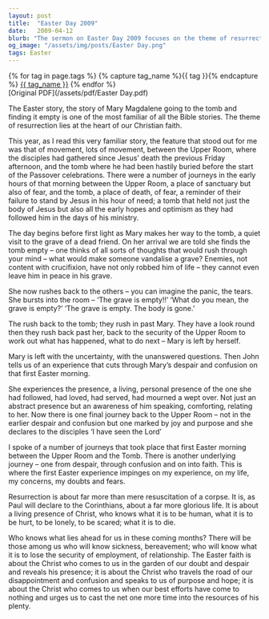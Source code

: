 ```yaml
---
layout: post
title:  "Easter Day 2009"
date:   2009-04-12
blurb: "The sermon on Easter Day 2009 focuses on the theme of resurrection and the movement between the Upper Room and the tomb. It explores the journey from despair, through confusion, to faith. The sermon emphasizes that resurrection is more than just resuscitation; it's about the living presence of Christ, who understands human suffering and offers hope and purpose."
og_image: "/assets/img/posts/Easter Day.png"
tags: Easter
---    
```

<div class="tag-pills">
  {% for tag in page.tags %}
    {% capture tag_name %}{{ tag }}{% endcapture %}
    <a href="{{ site.baseurl }}/tag/{{ tag_name | slugify }}" class="tag-pill">{{ tag_name }}</a>
  {% endfor %}
</div>
[Original PDF](/assets/pdf/Easter Day.pdf)

The Easter story, the story of Mary Magdalene going to the tomb and finding it empty is one of the most familiar of all the Bible stories. The theme of resurrection lies at the heart of our Christian faith.

This year, as I read this very familiar story, the feature that stood out for me was that of movement, lots of movement, between the Upper Room, where the disciples had gathered since Jesus’ death the previous Friday afternoon, and the tomb where he had been hastily buried before the start of the Passover celebrations. There were a number of journeys in the early hours of that morning between the Upper Room, a place of sanctuary but also of fear, and the tomb, a place of death, of fear, a reminder of their failure to stand by Jesus in his hour of need; a tomb that held not just the body of Jesus but also all the early hopes and optimism as they had followed him in the days of his ministry.

The day begins before first light as Mary makes her way to the tomb, a quiet visit to the grave of a dead friend. On her arrival we are told she finds the tomb empty – one thinks of all sorts of thoughts that would rush through your mind – what would make someone vandalise a grave? Enemies, not content with crucifixion, have not only robbed him of life – they cannot even leave him in peace in his grave.

She now rushes back to the others – you can imagine the panic, the tears. She bursts into the room – ‘The grave is empty!!’ ‘What do you mean, the grave is empty?’ ‘The grave is empty. The body is gone.’

The rush back to the tomb; they rush in past Mary. They have a look round then they rush back past her, back to the security of the Upper Room to work out what has happened, what to do next – Mary is left by herself.

Mary is left with the uncertainty, with the unanswered questions. Then John tells us of an experience that cuts through Mary’s despair and confusion on that first Easter morning.

She experiences the presence, a living, personal presence of the one she had followed, had loved, had served, had mourned a wept over. Not just an abstract presence but an awareness of him speaking, comforting, relating to her. Now there is one final journey back to the Upper Room – not in the earlier despair and confusion but one marked by joy and purpose and she declares to the disciples ‘I have seen the Lord’

I spoke of a number of journeys that took place that first Easter morning between the Upper Room and the Tomb. There is another underlying journey – one from despair, through confusion and on into faith. This is where the first Easter experience impinges on my experience, on my life, my concerns, my doubts and fears.

Resurrection is about far more than mere resuscitation of a corpse. It is, as Paul will declare to the Corinthians, about a far more glorious life. It is about a living presence of Christ, who knows what it is to be human, what it is to be hurt, to be lonely, to be scared; what it is to die.

Who knows what lies ahead for us in these coming months? There will be those among us who will know sickness, bereavement; who will know what it is to lose the security of employment, of relationship. The Easter faith is about the Christ who comes to us in the garden of our doubt and despair and reveals his presence; it is about the Christ who travels the road of our disappointment and confusion and speaks to us of purpose and hope; it is about the Christ who comes to us when our best efforts have come to nothing and urges us to cast the net one more time into the resources of his plenty.
